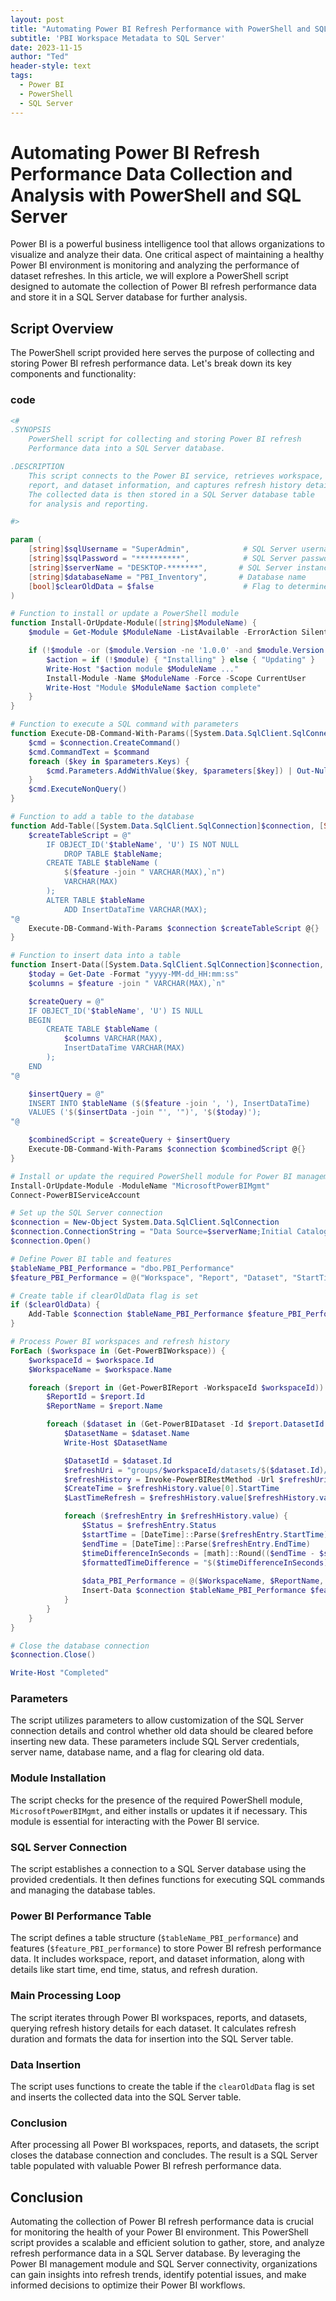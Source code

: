 ```yaml
---
layout: post
title: "Automating Power BI Refresh Performance with PowerShell and SQL Server"
subtitle: 'PBI Workspace Metadata to SQL Server'
date: 2023-11-15
author: "Ted"
header-style: text
tags:
  - Power BI
  - PowerShell
  - SQL Server
---
```



# Automating Power BI Refresh Performance Data Collection and Analysis with PowerShell and SQL Server

Power BI is a powerful business intelligence tool that allows organizations to visualize and analyze their data. One critical aspect of maintaining a healthy Power BI environment is monitoring and analyzing the performance of dataset refreshes. In this article, we will explore a PowerShell script designed to automate the collection of Power BI refresh performance data and store it in a SQL Server database for further analysis.

## Script Overview

The PowerShell script provided here serves the purpose of collecting and storing Power BI refresh performance data. Let's break down its key components and functionality:

### code

```powershell
<#
.SYNOPSIS
    PowerShell script for collecting and storing Power BI refresh 
    Performance data into a SQL Server database.

.DESCRIPTION
    This script connects to the Power BI service, retrieves workspace, 
    report, and dataset information, and captures refresh history details.
    The collected data is then stored in a SQL Server database table 
    for analysis and reporting.

#>

param (
    [string]$sqlUsername = "SuperAdmin",            # SQL Server username
    [string]$sqlPassword = "**********",            # SQL Server password
    [string]$serverName = "DESKTOP-*******",       # SQL Server instance 46A7LA5
    [string]$databaseName = "PBI_Inventory",       # Database name
    [bool]$clearOldData = $false                    # Flag to determine whether to clear old data
)

# Function to install or update a PowerShell module
function Install-OrUpdate-Module([string]$ModuleName) {
    $module = Get-Module $ModuleName -ListAvailable -ErrorAction SilentlyContinue

    if (!$module -or ($module.Version -ne '1.0.0' -and $module.Version -le '1.0.410')) {
        $action = if (!$module) { "Installing" } else { "Updating" }
        Write-Host "$action module $ModuleName ..."
        Install-Module -Name $ModuleName -Force -Scope CurrentUser
        Write-Host "Module $ModuleName $action complete"
    }
}

# Function to execute a SQL command with parameters
function Execute-DB-Command-With-Params([System.Data.SqlClient.SqlConnection]$connection, [String]$command, [Hashtable]$parameters) {
    $cmd = $connection.CreateCommand()
    $cmd.CommandText = $command
    foreach ($key in $parameters.Keys) {
        $cmd.Parameters.AddWithValue($key, $parameters[$key]) | Out-Null
    }
    $cmd.ExecuteNonQuery()
}

# Function to add a table to the database
function Add-Table([System.Data.SqlClient.SqlConnection]$connection, [String]$tableName, [String[]]$feature) {
    $createTableScript = @"
        IF OBJECT_ID('$tableName', 'U') IS NOT NULL
            DROP TABLE $tableName;
        CREATE TABLE $tableName (
            $($feature -join " VARCHAR(MAX),`n")
            VARCHAR(MAX)
        );
        ALTER TABLE $tableName
            ADD InsertDataTime VARCHAR(MAX);
"@
    Execute-DB-Command-With-Params $connection $createTableScript @{}
}

# Function to insert data into a table
function Insert-Data([System.Data.SqlClient.SqlConnection]$connection, [String]$tableName, [String[]]$feature, [String[]]$insertData) {
    $today = Get-Date -Format "yyyy-MM-dd_HH:mm:ss"
    $columns = $feature -join " VARCHAR(MAX),`n"

    $createQuery = @"
    IF OBJECT_ID('$tableName', 'U') IS NULL
    BEGIN
        CREATE TABLE $tableName (
            $columns VARCHAR(MAX),
            InsertDataTime VARCHAR(MAX)
        );
    END
"@

    $insertQuery = @"
    INSERT INTO $tableName ($($feature -join ', '), InsertDataTime)
    VALUES ('$($insertData -join "', '")', '$($today)');
"@

    $combinedScript = $createQuery + $insertQuery
    Execute-DB-Command-With-Params $connection $combinedScript @{}
}

# Install or update the required PowerShell module for Power BI management
Install-OrUpdate-Module -ModuleName "MicrosoftPowerBIMgmt"
Connect-PowerBIServiceAccount

# Set up the SQL Server connection
$connection = New-Object System.Data.SqlClient.SqlConnection
$connection.ConnectionString = "Data Source=$serverName;Initial Catalog=$databaseName;User Id=$sqlUsername;Password=$sqlPassword;"
$connection.Open()

# Define Power BI table and features
$tableName_PBI_Performance = "dbo.PBI_Performance"
$feature_PBI_Performance = @("Workspace", "Report", "Dataset", "StartTime", "EndTime", "Status", "WorkspaceId", "ReportId", "DatasetId", "CreationTime","LastTimeRefresh","RefreshCostTime")

# Create table if clearOldData flag is set
if ($clearOldData) {
    Add-Table $connection $tableName_PBI_Performance $feature_PBI_Performance
}

# Process Power BI workspaces and refresh history
ForEach ($workspace in (Get-PowerBIWorkspace)) {
    $workspaceId = $workspace.Id
    $WorkspaceName = $workspace.Name

    foreach ($report in (Get-PowerBIReport -WorkspaceId $workspaceId)) {
        $ReportId = $report.Id
        $ReportName = $report.Name

        foreach ($dataset in (Get-PowerBIDataset -Id $report.DatasetId -WorkspaceId $workspaceId)) {
            $DatasetName = $dataset.Name
            Write-Host $DatasetName

            $DatasetId = $dataset.Id
            $refreshUri = "groups/$workspaceId/datasets/$($dataset.Id)/refreshes"
            $refreshHistory = Invoke-PowerBIRestMethod -Url $refreshUri -Method Get | ConvertFrom-Json
            $CreateTime = $refreshHistory.value[0].StartTime
            $LastTimeRefresh = $refreshHistory.value[$refreshHistory.value.Length-1].EndTime

            foreach ($refreshEntry in $refreshHistory.value) {
                $Status = $refreshEntry.Status
                $startTime = [DateTime]::Parse($refreshEntry.StartTime)
                $endTime = [DateTime]::Parse($refreshEntry.EndTime)
                $timeDifferenceInSeconds = [math]::Round(($endTime - $startTime).TotalSeconds)
                $formattedTimeDifference = "$($timeDifferenceInSeconds)s"
                
                $data_PBI_Performance = @($WorkspaceName, $ReportName, $DatasetName, $refreshEntry.StartTime, $refreshEntry.EndTime, $Status, $workspaceId, $ReportId, $DatasetId, $CreateTime, $LastTimeRefresh, $formattedTimeDifference)
                Insert-Data $connection $tableName_PBI_Performance $feature_PBI_Performance $data_PBI_Performance
            }
        }
    }
}

# Close the database connection
$connection.Close()

Write-Host "Completed"
```

### Parameters

The script utilizes parameters to allow customization of the SQL Server connection details and control whether old data should be cleared before inserting new data. These parameters include SQL Server credentials, server name, database name, and a flag for clearing old data.

### Module Installation

The script checks for the presence of the required PowerShell module, `MicrosoftPowerBIMgmt`, and either installs or updates it if necessary. This module is essential for interacting with the Power BI service.

### SQL Server Connection

The script establishes a connection to a SQL Server database using the provided credentials. It then defines functions for executing SQL commands and managing the database tables.

### Power BI Performance Table

The script defines a table structure (`$tableName_PBI_performance`) and features (`$feature_PBI_performance`) to store Power BI refresh performance data. It includes workspace, report, and dataset information, along with details like start time, end time, status, and refresh duration.

### Main Processing Loop

The script iterates through Power BI workspaces, reports, and datasets, querying refresh history details for each dataset. It calculates refresh duration and formats the data for insertion into the SQL Server table.

### Data Insertion

The script uses functions to create the table if the `clearOldData` flag is set and inserts the collected data into the SQL Server table.

### Conclusion

After processing all Power BI workspaces, reports, and datasets, the script closes the database connection and concludes. The result is a SQL Server table populated with valuable Power BI refresh performance data.

## Conclusion

Automating the collection of Power BI refresh performance data is crucial for monitoring the health of your Power BI environment. This PowerShell script provides a scalable and efficient solution to gather, store, and analyze refresh performance data in a SQL Server database. By leveraging the Power BI management module and SQL Server connectivity, organizations can gain insights into refresh trends, identify potential issues, and make informed decisions to optimize their Power BI workflows.
